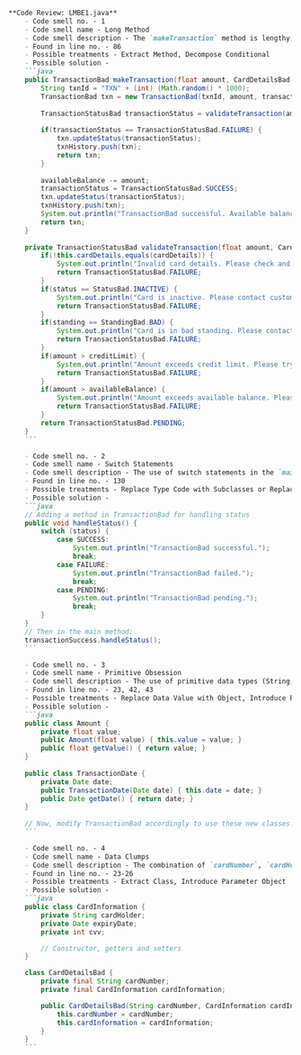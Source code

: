 ```markdown
**Code Review: LMBE1.java**
    - Code smell no. - 1
    - Code smell name - Long Method
    - Code smell description - The `makeTransaction` method is lengthy, comprising multiple conditional checks and operations, which can make it difficult to understand and maintain.
    - Found in line no. - 86
    - Possible treatments - Extract Method, Decompose Conditional
    - Possible solution - 
    ```java
    public TransactionBad makeTransaction(float amount, CardDetailsBad cardDetails, Date transactionDate) {
        String txnId = "TXN" + (int) (Math.random() * 1000);
        TransactionBad txn = new TransactionBad(txnId, amount, transactionDate);
        
        TransactionStatusBad transactionStatus = validateTransaction(amount, cardDetails);
        
        if(transactionStatus == TransactionStatusBad.FAILURE) {
            txn.updateStatus(transactionStatus);
            txnHistory.push(txn);
            return txn;
        }
        
        availableBalance -= amount;
        transactionStatus = TransactionStatusBad.SUCCESS;
        txn.updateStatus(transactionStatus);
        txnHistory.push(txn);
        System.out.println("TransactionBad successful. Available balance: " + availableBalance);
        return txn;
    }
    
    private TransactionStatusBad validateTransaction(float amount, CardDetailsBad cardDetails) {
        if(!this.cardDetails.equals(cardDetails)) {
            System.out.println("Invalid card details. Please check and try again.");
            return TransactionStatusBad.FAILURE;
        } 
        if(status == StatusBad.INACTIVE) {
            System.out.println("Card is inactive. Please contact customer service.");
            return TransactionStatusBad.FAILURE;
        } 
        if(standing == StandingBad.BAD) {
            System.out.println("Card is in bad standing. Please contact customer service.");
            return TransactionStatusBad.FAILURE;
        }
        if(amount > creditLimit) {
            System.out.println("Amount exceeds credit limit. Please try again.");
            return TransactionStatusBad.FAILURE;
        }
        if(amount > availableBalance) {
            System.out.println("Amount exceeds available balance. Please try again.");
            return TransactionStatusBad.FAILURE;
        }
        return TransactionStatusBad.PENDING;
    }
    ```

    - Code smell no. - 2
    - Code smell name - Switch Statements
    - Code smell description - The use of switch statements in the `main` method to handle transaction statuses can lead to problems as it may require modification in multiple places if more statuses are added.
    - Found in line no. - 130
    - Possible treatments - Replace Type Code with Subclasses or Replace Type Code with State/Strategy
    - Possible solution - 
    ```java
    // Adding a method in TransactionBad for handling status
    public void handleStatus() {
        switch (status) {
            case SUCCESS:
                System.out.println("TransactionBad successful.");
                break;
            case FAILURE:
                System.out.println("TransactionBad failed.");
                break;
            case PENDING:
                System.out.println("TransactionBad pending.");
                break;
        }
    }
    // Then in the main method:
    transactionSuccess.handleStatus();
    ```

    - Code smell no. - 3
    - Code smell name - Primitive Obsession
    - Code smell description - The use of primitive data types (String, float, Date) for `cardNumber`, `amount`, and `date` may lead to data integrity issues; it would be better to encapsulate them in their own classes.
    - Found in line no. - 23, 42, 43
    - Possible treatments - Replace Data Value with Object, Introduce Parameter Object or Preserve Whole Object
    - Possible solution - 
    ```java
    public class Amount {
        private float value;
        public Amount(float value) { this.value = value; }
        public float getValue() { return value; }
    }
    
    public class TransactionDate {
        private Date date;
        public TransactionDate(Date date) { this.date = date; }
        public Date getDate() { return date; }
    }
    
    // Now, modify TransactionBad accordingly to use these new classes.
    ```

    - Code smell no. - 4
    - Code smell name - Data Clumps
    - Code smell description - The combination of `cardNumber`, `cardHolder`, `expiryDate`, and `cvv` in `CardDetailsBad` suggests that they are frequently used together.
    - Found in line no. - 23-26
    - Possible treatments - Extract Class, Introduce Parameter Object
    - Possible solution - 
    ```java
    public class CardInformation {
        private String cardHolder;
        private Date expiryDate;
        private int cvv;

        // Constructor, getters and setters
    }

    class CardDetailsBad {
        private final String cardNumber;
        private final CardInformation cardInformation;

        public CardDetailsBad(String cardNumber, CardInformation cardInformation) {
            this.cardNumber = cardNumber;
            this.cardInformation = cardInformation;
        }
    }
    ```
```